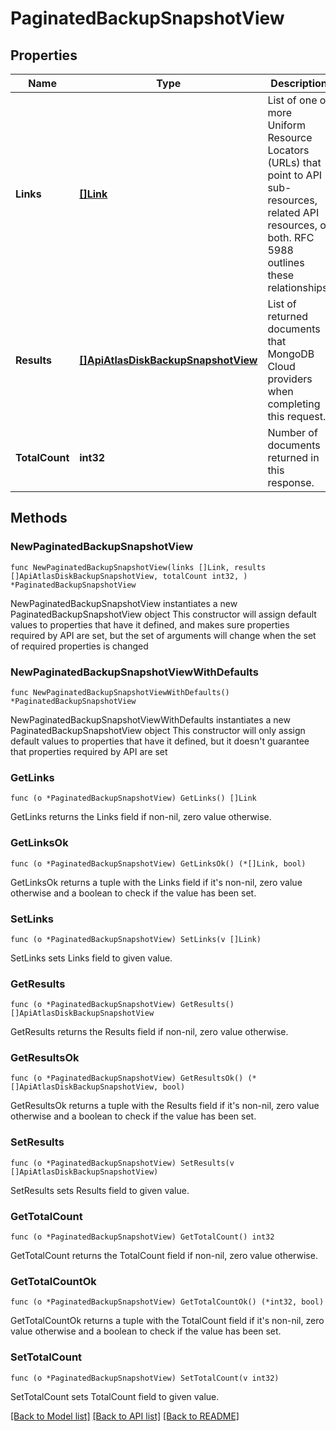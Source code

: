 # PaginatedBackupSnapshotView

## Properties

Name | Type | Description | Notes
------------ | ------------- | ------------- | -------------
**Links** | [**[]Link**](Link.md) | List of one or more Uniform Resource Locators (URLs) that point to API sub-resources, related API resources, or both. RFC 5988 outlines these relationships. | [readonly] 
**Results** | [**[]ApiAtlasDiskBackupSnapshotView**](ApiAtlasDiskBackupSnapshotView.md) | List of returned documents that MongoDB Cloud providers when completing this request. | [readonly] 
**TotalCount** | **int32** | Number of documents returned in this response. | [readonly] 

## Methods

### NewPaginatedBackupSnapshotView

`func NewPaginatedBackupSnapshotView(links []Link, results []ApiAtlasDiskBackupSnapshotView, totalCount int32, ) *PaginatedBackupSnapshotView`

NewPaginatedBackupSnapshotView instantiates a new PaginatedBackupSnapshotView object
This constructor will assign default values to properties that have it defined,
and makes sure properties required by API are set, but the set of arguments
will change when the set of required properties is changed

### NewPaginatedBackupSnapshotViewWithDefaults

`func NewPaginatedBackupSnapshotViewWithDefaults() *PaginatedBackupSnapshotView`

NewPaginatedBackupSnapshotViewWithDefaults instantiates a new PaginatedBackupSnapshotView object
This constructor will only assign default values to properties that have it defined,
but it doesn't guarantee that properties required by API are set

### GetLinks

`func (o *PaginatedBackupSnapshotView) GetLinks() []Link`

GetLinks returns the Links field if non-nil, zero value otherwise.

### GetLinksOk

`func (o *PaginatedBackupSnapshotView) GetLinksOk() (*[]Link, bool)`

GetLinksOk returns a tuple with the Links field if it's non-nil, zero value otherwise
and a boolean to check if the value has been set.

### SetLinks

`func (o *PaginatedBackupSnapshotView) SetLinks(v []Link)`

SetLinks sets Links field to given value.


### GetResults

`func (o *PaginatedBackupSnapshotView) GetResults() []ApiAtlasDiskBackupSnapshotView`

GetResults returns the Results field if non-nil, zero value otherwise.

### GetResultsOk

`func (o *PaginatedBackupSnapshotView) GetResultsOk() (*[]ApiAtlasDiskBackupSnapshotView, bool)`

GetResultsOk returns a tuple with the Results field if it's non-nil, zero value otherwise
and a boolean to check if the value has been set.

### SetResults

`func (o *PaginatedBackupSnapshotView) SetResults(v []ApiAtlasDiskBackupSnapshotView)`

SetResults sets Results field to given value.


### GetTotalCount

`func (o *PaginatedBackupSnapshotView) GetTotalCount() int32`

GetTotalCount returns the TotalCount field if non-nil, zero value otherwise.

### GetTotalCountOk

`func (o *PaginatedBackupSnapshotView) GetTotalCountOk() (*int32, bool)`

GetTotalCountOk returns a tuple with the TotalCount field if it's non-nil, zero value otherwise
and a boolean to check if the value has been set.

### SetTotalCount

`func (o *PaginatedBackupSnapshotView) SetTotalCount(v int32)`

SetTotalCount sets TotalCount field to given value.



[[Back to Model list]](../README.md#documentation-for-models) [[Back to API list]](../README.md#documentation-for-api-endpoints) [[Back to README]](../README.md)



